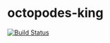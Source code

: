 # octopodes-king

[![Build Status](https://travis-ci.org/ak64th/octopodes-king.svg?branch=master)](https://travis-ci.org/ak64th/octopodes-king)
